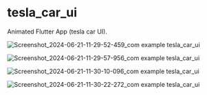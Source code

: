 # tesla_car_ui

Animated Flutter App (tesla car UI).


![Screenshot_2024-06-21-11-29-52-459_com example tesla_car_ui](https://github.com/abolfazl7851/tesla_car_ui/assets/53060465/c53541b1-b6a4-485f-80e9-306e95fb82fe)

![Screenshot_2024-06-21-11-29-57-956_com example tesla_car_ui](https://github.com/abolfazl7851/tesla_car_ui/assets/53060465/d616eb6a-52b5-485d-b91e-1c6dbb2dc6ce)

![Screenshot_2024-06-21-11-30-10-096_com example tesla_car_ui](https://github.com/abolfazl7851/tesla_car_ui/assets/53060465/7ccd8acb-7c88-4261-95e9-f41bcd9c4a3a)

![Screenshot_2024-06-21-11-30-22-272_com example tesla_car_ui](https://github.com/abolfazl7851/tesla_car_ui/assets/53060465/e5df244d-f56b-4e4c-93b6-5ae3ac0a63b8)



